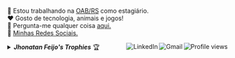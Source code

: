 :department_store: Estou trabalhando na <a href="https://www.oabrs.org.br/">OAB/RS</a> como estagiário.
<br />
:heart:  Gosto de tecnologia, animais e jogos!
<br />
:speech_balloon: Pergunta-me qualquer coisa <a href="https://github.com/JohnnyNF/JohnnyNF/issues">aqui.</a>
<br />
:link: <a href="https://linktr.ee/JohnnyNF">Minhas Redes Sociais.</a>

<img src="https://komarev.com/ghpvc/?username=JohnnyNF&label=Profile%20views&color=0e75b6&style=flat-square&color=yellow" title="Profile views" align="right" alt="Profile views" />

<a href="mailto:jhonatanfeijo98@gmail.com">
    <img src="https://img.shields.io/badge/-Gmail-c14438?style=flat-square&logo=Gmail&logoColor=white" title="Send me an email" align="right" alt="Gmail">
</a>

<a href="https://www.linkedin.com/in/JohnnyNF/">
    <img src="https://img.shields.io/badge/-LinkedIn-blue?style=flat-square&logo=Linkedin&logoColor=white" title="My Social Network" align="right" alt="LinkedIn">
</a>

<details title="Jhonatan Feijo's Trophies">
    <br />
    <summary align="left"><strong><i>Jhonatan Feijo's Trophies</i></strong> 🏆</summary>
    <p align="center">
        <img 
             src="https://github-profile-trophy.vercel.app/?username=JohnnyNF&column=4&theme=gruvbox&margin-w=4&margin-h=4&no-frame=true" 
             width="60%"
             title="Jhonatan Feijo's Trophies"
        />
    </p>
    <p align="center">
      <a href="https://github.com/JohnnyNF/JohnnyNF/issues">
        <img src="https://img.shields.io/github/issues/JohnnyNF/JohnnyNF" title="issues" alt="issues" /> 
      </a>
      <a href="https://github.com/JohnnyNF/JohnnyNF/network/members">
        <img src="https://img.shields.io/github/forks/JohnnyNF/JohnnyNF" title="forks" alt="forks" /> 
      </a>
      <a href="https://github.com/JohnnyNF/JohnnyNF/stargazers">
        <img src="https://img.shields.io/github/stars/JohnnyNF/JohnnyNF" title="stars" alt="stars" /> 
      </a>
       <a href="https://github.com/JohnnyNF/JohnnyNF/blob/master/LICENSE">
        <img src="https://img.shields.io/github/license/JohnnyNF/JohnnyNF" title="license" alt="license" /> 
      </a>
    </p>
</details>
